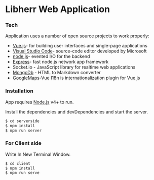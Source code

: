# Libherr Web Application

### Tech

Application uses a number of open source projects to work properly:

* [Vue.js](https://vuejs.org/)- for building user interfaces and single-page applications
* [Visual Studio Code](https://code.visualstudio.com/)- source-code editor developed by Microsoft
* [node.js](https://nodejs.org/en/)- evented I/O for the backend
* [Express](https://expressjs.com/)- fast node.js network app framework 
* Socket.io - JavaScript library for realtime web applications
* [MongoDb](https://mongodb.com) - HTML to Markdown converter
* [GoogleMaps](https://developers.google.com/maps/documentation)-Vue I18n is internationalization plugin for Vue.js

### Installation

App requires [Node.js](https://nodejs.org/) v4+ to run.

Install the dependencies and devDependencies and start the server.

```sh
$ cd serverside
$ npm install 
$ npm run server
```

### For Client side
Write In New Terminal Window.

```sh
$ cd client
$ npm install 
$ npm run serve
```










  

